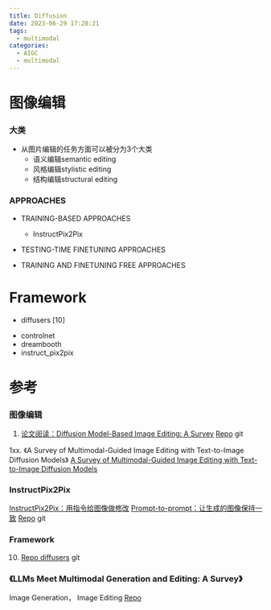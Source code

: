 ```yaml
---
title: Diffusion
date: 2023-06-29 17:28:21
tags:
  - multimodal
categories:
  - AIGC  
  - multimodal
---
```


<p></p>
<!-- more -->


# 图像编辑
### 大类
+ 从图片编辑的任务方面可以被分为3个大类
  - 语义编辑semantic editing 
  - 风格编辑stylistic editing
  - 结构编辑structural editing

### APPROACHES
+ TRAINING-BASED APPROACHES
  - InstructPix2Pix

+ TESTING-TIME FINETUNING APPROACHES

+ TRAINING AND FINETUNING FREE APPROACHES

# Framework
+ diffusers [10]
 - controlnet
 - dreambooth
 - instruct_pix2pix

# 参考
### 图像编辑
1. [论文阅读：Diffusion Model-Based Image Editing: A Survey](https://blog.csdn.net/huzimu_/article/details/136547375)
   [Repo](https://github.com/SiatMMLab/Awesome-Diffusion-Model-Based-Image-Editing-Methods) git
   

1xx.
《A Survey of Multimodal-Guided Image Editing with Text-to-Image Diffusion Models》
[A Survey of Multimodal-Guided Image Editing with Text-to-Image Diffusion Models](https://github.com/xinchengshuai/Awesome-Image-Editing)

### InstructPix2Pix
[InstructPix2Pix：用指令给图像做修改](https://zhuanlan.zhihu.com/p/655135961)
[Prompt-to-prompt：让生成的图像保持一致](https://zhuanlan.zhihu.com/p/655372592)
[Repo](https://github.com/timothybrooks/instruct-pix2pix) git

### Framework
10. [Repo diffusers](https://github.com/huggingface/diffusers/tree/main/examples) git

### 《LLMs Meet Multimodal Generation and Editing: A Survey》
Image Generation， Image Editing
[Repo](https://github.com/YingqingHe/Awesome-LLMs-meet-Multimodal-Generation)
